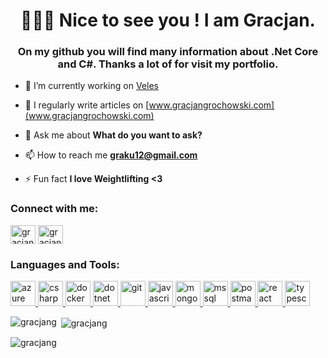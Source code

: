 <h1 align="center">👋👋👋 Nice to see you ! I am Gracjan.</h1>
<h3 align="center">On my github you will find many information about .Net Core and C#. Thanks a lot of for visit my portfolio.</h3>

- 🔭 I’m currently working on [Veles](https://github.com/gracjang/Veles)

- 📝 I regularly write articles on [www.gracjangrochowski.com](www.gracjangrochowski.com)

- 💬 Ask me about **What do you want to ask?**

- 📫 How to reach me **graku12@gmail.com**

- ⚡ Fun fact **I love Weightlifting <3**

<h3 align="left">Connect with me:</h3>
<p align="left">
<a href="https://linkedin.com/in/gracjan-grochowski-212393144" target="blank"><img align="center" src="https://cdn.jsdelivr.net/npm/simple-icons@3.0.1/icons/linkedin.svg" alt="gracjan-grochowski-212393144" height="30" width="40" /></a>
<a href="https://instagram.com/gracjan.grochowski" target="blank"><img align="center" src="https://cdn.jsdelivr.net/npm/simple-icons@3.0.1/icons/instagram.svg" alt="gracjan.grochowski" height="30" width="40" /></a>
</p>

<h3 align="left">Languages and Tools:</h3>
<p align="left"> <a href="https://azure.microsoft.com/en-in/" target="_blank"> <img src="https://www.vectorlogo.zone/logos/microsoft_azure/microsoft_azure-icon.svg" alt="azure" width="40" height="40"/> </a> <a href="https://www.w3schools.com/cs/" target="_blank"> <img src="https://devicons.github.io/devicon/devicon.git/icons/csharp/csharp-original.svg" alt="csharp" width="40" height="40"/> </a> <a href="https://www.docker.com/" target="_blank"> <img src="https://devicons.github.io/devicon/devicon.git/icons/docker/docker-original-wordmark.svg" alt="docker" width="40" height="40"/> </a> <a href="https://dotnet.microsoft.com/" target="_blank"> <img src="https://devicons.github.io/devicon/devicon.git/icons/dot-net/dot-net-original-wordmark.svg" alt="dotnet" width="40" height="40"/> </a> <a href="https://git-scm.com/" target="_blank"> <img src="https://www.vectorlogo.zone/logos/git-scm/git-scm-icon.svg" alt="git" width="40" height="40"/> </a> <a href="https://developer.mozilla.org/en-US/docs/Web/JavaScript" target="_blank"> <img src="https://devicons.github.io/devicon/devicon.git/icons/javascript/javascript-original.svg" alt="javascript" width="40" height="40"/> </a> <a href="https://www.mongodb.com/" target="_blank"> <img src="https://devicons.github.io/devicon/devicon.git/icons/mongodb/mongodb-original-wordmark.svg" alt="mongodb" width="40" height="40"/> </a> <a href="https://www.microsoft.com/en-us/sql-server" target="_blank"> <img src="https://cdn.worldvectorlogo.com/logos/microsoft-sql-server.svg" alt="mssql" width="40" height="40"/> </a> <a href="https://postman.com" target="_blank"> <img src="https://www.vectorlogo.zone/logos/getpostman/getpostman-icon.svg" alt="postman" width="40" height="40"/> </a> <a href="https://reactjs.org/" target="_blank"> <img src="https://devicons.github.io/devicon/devicon.git/icons/react/react-original-wordmark.svg" alt="react" width="40" height="40"/> </a> <a href="https://www.typescriptlang.org/" target="_blank"> <img src="https://devicons.github.io/devicon/devicon.git/icons/typescript/typescript-original.svg" alt="typescript" width="40" height="40"/> </a> </p>

<p><img align="left" src="https://github-readme-stats.vercel.app/api/top-langs?username=gracjang&show_icons=true&locale=en&layout=compact" alt="gracjang" /></p>

<p>&nbsp;<img align="center" src="https://github-readme-stats.vercel.app/api?username=gracjang&show_icons=true&locale=en" alt="gracjang" /></p>

<p><img align="center" src="https://github-readme-streak-stats.herokuapp.com/?user=gracjang&" alt="gracjang" /></p>
